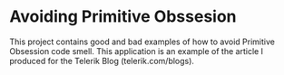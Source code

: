 # Avoiding Primitive Obssesion
This project contains good and bad examples of how to avoid Primitive Obsession code smell. This application is an example of the article I produced for the Telerik Blog (telerik.com/blogs).
